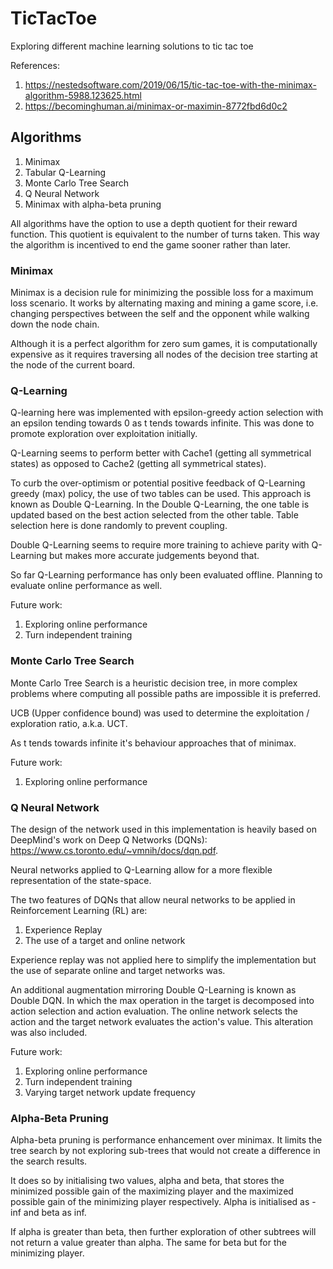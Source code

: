 # TicTacToe
Exploring different machine learning solutions to tic tac toe

References:
1. https://nestedsoftware.com/2019/06/15/tic-tac-toe-with-the-minimax-algorithm-5988.123625.html
2. https://becominghuman.ai/minimax-or-maximin-8772fbd6d0c2

## Algorithms

1. Minimax
2. Tabular Q-Learning
3. Monte Carlo Tree Search
4. Q Neural Network
5. Minimax with alpha-beta pruning

All algorithms have the option to use a depth quotient for their reward function. This quotient is equivalent to the number of turns taken. This way the algorithm is incentived to end the game sooner rather than later.

### Minimax

Minimax is a decision rule for minimizing the possible loss for a maximum loss scenario. It works by alternating maxing and mining a game score, i.e. changing perspectives between the self and the opponent while walking down the node chain.

Although it is a perfect algorithm for zero sum games, it is computationally expensive as it requires traversing all nodes of the decision tree starting at the node of the current board.


### Q-Learning

Q-learning here was implemented with epsilon-greedy action selection with an epsilon tending towards 0 as t tends towards infinite. This was done to promote exploration over exploitation initially.

Q-Learning seems to perform better with Cache1 (getting all symmetrical states) as opposed to Cache2 (getting all symmetrical states).

To curb the over-optimism or potential positive feedback of Q-Learning greedy (max) policy, the use of two tables can be used. This approach is known as Double Q-Learning. In the Double Q-Learning, the one table is updated based on the best action selected from the other table. Table selection here is done randomly to prevent coupling.

Double Q-Learning seems to require more training to achieve parity with Q-Learning but makes more accurate judgements beyond that.

So far Q-Learning performance has only been evaluated offline. Planning to evaluate online performance as well.

Future work:
1. Exploring online performance
2. Turn independent training

### Monte Carlo Tree Search

Monte Carlo Tree Search is a heuristic decision tree, in more complex problems where computing all possible paths are impossible it is preferred.

UCB (Upper confidence bound) was used to determine the exploitation / exploration ratio, a.k.a. UCT. 

As t tends towards infinite it's behaviour approaches that of minimax.

Future work:
1. Exploring online performance

### Q Neural Network

The design of the network used in this implementation is heavily based on DeepMind's work on Deep Q Networks (DQNs): https://www.cs.toronto.edu/~vmnih/docs/dqn.pdf.

Neural networks applied to Q-Learning allow for a more flexible representation of the state-space.

The two features of DQNs that allow neural networks to be applied in Reinforcement Learning (RL) are:
1. Experience Replay
2. The use of a target and online network

Experience replay was not applied here to simplify the implementation but the use of separate online and target networks was.

An additional augmentation mirroring Double Q-Learning is known as Double DQN. In which the max operation in the target is decomposed into action selection and action evaluation. The online network selects the action and the target network evaluates the action's value. This alteration was also included.

Future work:
1. Exploring online performance
2. Turn independent training
3. Varying target network update frequency

### Alpha-Beta Pruning

Alpha-beta pruning is performance enhancement over minimax. It limits the tree search by not exploring sub-trees that would not create a difference in the search results.

It does so by initialising two values, alpha and beta, that stores the minimized possible gain of the maximizing player and the maximized possible gain of the minimizing player respectively. Alpha is initialised as -inf and beta as inf.

If alpha is greater than beta, then further exploration of other subtrees will not return a value greater than alpha. The same for beta but for the minimizing player.

